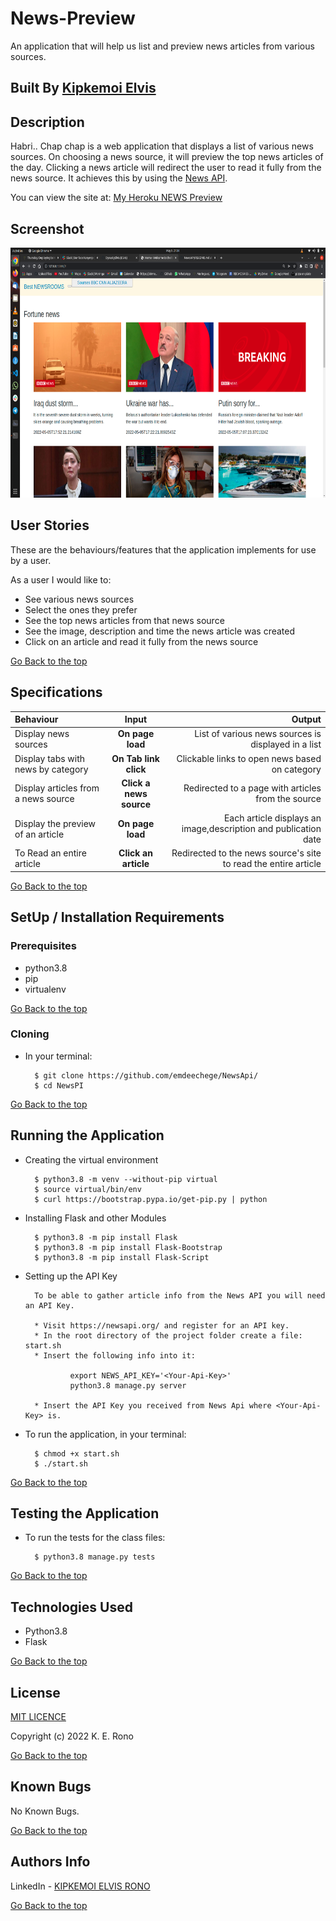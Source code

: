 # News-Preview
An application that will help us  list and preview news articles from various sources.


## Built By [Kipkemoi Elvis](https://github.com/DynastyElvis)

## Description
Habri.. Chap chap is a web application that displays a list of various news sources. On choosing a news source, it will preview the top news articles of the day. Clicking a news article will redirect the user to read it fully from the news source. It achieves this by using the [News API](https://newsapi.org/).

You can view the site at: [ My Heroku NEWS Preview](https://elvis-news-review.herokuapp.com/)


## Screenshot
<img src="https://github.com/DynastyElvis/News-Preview/blob/main/assets/Screenshot%20from%202022-05-05%2021-34-25.png" width="800px" height="400px">

## User Stories
These are the behaviours/features that the application implements for use by a user.

As a user I would like to:
* See various news sources
* Select the ones they prefer
* See the top news articles from that news source
* See the image, description and time the news article was created
* Click on an article and read it fully from the news source

[Go Back to the top](#News-Preview)

## Specifications
| Behaviour | Input | Output |
| :---------------- | :---------------: | ------------------: |
| Display news sources | **On page load** | List of various news sources is displayed in a list |
| Display tabs with news by category | **On Tab link click** | Clickable links to open news based on category |
| Display articles from a news source | **Click a news source** | Redirected to a page with articles from the source |
| Display the preview of an article | **On page load** | Each article displays an image,description and publication date |
| To Read an entire article  | **Click an article** | Redirected to the news source's site to read the entire article |

[Go Back to the top](#News-Preview)

## SetUp / Installation Requirements
### Prerequisites
* python3.8
* pip
* virtualenv

[Go Back to the top](#News-Preview)

### Cloning
* In your terminal:

        $ git clone https://github.com/emdeechege/NewsApi/
        $ cd NewsPI

[Go Back to the top](#News-Preview)

## Running the Application
* Creating the virtual environment

        $ python3.8 -m venv --without-pip virtual
        $ source virtual/bin/env
        $ curl https://bootstrap.pypa.io/get-pip.py | python

* Installing Flask and other Modules

        $ python3.8 -m pip install Flask
        $ python3.8 -m pip install Flask-Bootstrap
        $ python3.8 -m pip install Flask-Script

* Setting up the API Key

        To be able to gather article info from the News API you will need an API Key.

        * Visit https://newsapi.org/ and register for an API key.
        * In the root directory of the project folder create a file: start.sh
        * Insert the following info into it:

                export NEWS_API_KEY='<Your-Api-Key>'
                python3.8 manage.py server

        * Insert the API Key you received from News Api where <Your-Api-Key> is.

* To run the application, in your terminal:

        $ chmod +x start.sh
        $ ./start.sh

[Go Back to the top](#News-Preview)

## Testing the Application
* To run the tests for the class files:

        $ python3.8 manage.py tests

[Go Back to the top](#News-Preview)

## Technologies Used
* Python3.8
* Flask

[Go Back to the top](#News-Preview)

## License

[MIT LICENCE](https://github.com/DynastyElvis/Password-Locker/blob/main/LICENSE)


Copyright (c) 2022 K. E. Rono


[Go Back to the top](#News-Preview)

## Known Bugs

No Known Bugs.

[Go Back to the top](#News-Preview)

## Authors Info
LinkedIn - [KIPKEMOI ELVIS RONO](https://www.linkedin.com/in/elvis-rono-aa3548209/)

[Go Back to the top](#News-Preview)


